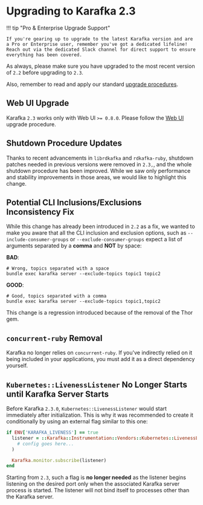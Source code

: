 # Upgrading to Karafka 2.3

!!! tip "Pro & Enterprise Upgrade Support"

    If you're gearing up to upgrade to the latest Karafka version and are a Pro or Enterprise user, remember you've got a dedicated lifeline! Reach out via the dedicated Slack channel for direct support to ensure everything has been covered.

As always, please make sure you have upgraded to the most recent version of `2.2` before upgrading to `2.3`.

Also, remember to read and apply our standard [upgrade procedures](Upgrading).

## Web UI Upgrade

Karafka `2.3` works only with Web UI `>= 0.8.0`. Please follow the [Web UI](Upgrades-Web-UI-0.8) upgrade procedure.

## Shutdown Procedure Updates

Thanks to recent advancements in `librdkafka` and `rdkafka-ruby`, shutdown patches needed in previous versions were removed in `2.3,`, and the whole shutdown procedure has been improved. While we saw only performance and stability improvements in those areas, we would like to highlight this change.

## Potential CLI Inclusions/Exclusions Inconsistency Fix

While this change has already been introduced in `2.2` as a fix, we wanted to make you aware that all the CLI inclusion and exclusion options, such as `--include-consumer-groups` or `--exclude-consumer-groups` expect a list of arguments separated by a **comma** and **NOT** by space:

**BAD**:

```shell
# Wrong, topics separated with a space
bundle exec karafka server --exclude-topics topic1 topic2
```

**GOOD**:

```shell
# Good, topics separated with a comma
bundle exec karafka server --exclude-topics topic1,topic2
```

This change is a regression introduced because of the removal of the Thor gem.

## `concurrent-ruby` Removal

Karafka no longer relies on `concurrent-ruby`. If you've indirectly relied on it being included in your applications, you must add it as a direct dependency yourself.

## `Kubernetes::LivenessListener` No Longer Starts until Karafka Server Starts

Before Karafka `2.3.0`, `Kubernetes::LivenessListener` would start immediately after initialization. This is why it was recommended to create it conditionally by using an external flag similar to this one:

```ruby
if ENV['KARAFKA_LIVENESS'] == true
  listener = ::Karafka::Instrumentation::Vendors::Kubernetes::LivenessListener.new(
    # config goes here...
  )

  Karafka.monitor.subscribe(listener)
end
```

Starting from `2.3`, such a flag is **no longer needed** as the listener begins listening on the desired port only when the associated Karafka server process is started. The listener will not bind itself to processes other than the Karafka server.
